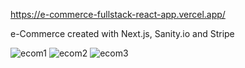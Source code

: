 https://e-commerce-fullstack-react-app.vercel.app/

e-Commerce created with Next.js, Sanity.io and Stripe

![ecom1](https://user-images.githubusercontent.com/116070585/235790930-4850f709-3713-4793-84b2-c722ed27b3d5.jpg)
![ecom2](https://user-images.githubusercontent.com/116070585/235790935-ca272f6a-8d9a-4f62-93e9-225745279397.jpg)
![ecom3](https://user-images.githubusercontent.com/116070585/235790938-69385eda-47ff-409b-bdbc-4c022f908166.jpg)
